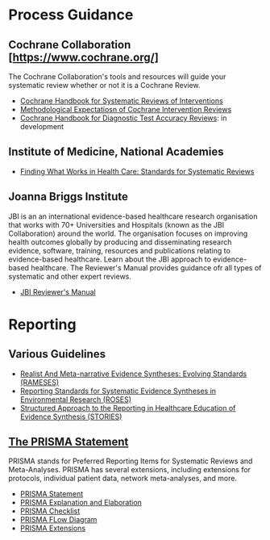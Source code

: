 # Process Guidance 

## Cochrane Collaboration [https://www.cochrane.org/]

The Cochrane Collaboration's tools and resources will guide your systematic review whether or not it is a Cochrane Review.

* [Cochrane Handbook for Systematic Reviews of Interventions](http://training.cochrane.org/handbook)
* [Methodological Expectatiosn of Cochrane Intervention Reviews](http://community.cochrane.org/mecir-manual)
* [Cochrane Handbook for Diagnostic Test Accuracy Reviews](https://methods.cochrane.org/sdt/handbook-dta-reviews): in development

## Institute of Medicine, National Academies

* [Finding What Works in Health Care: Standards for Systematic Reviews](https://www.nap.edu/read/13059/chapter/1)


## Joanna Briggs Institute

JBI is an an international evidence-based healthcare research organisation that works with 70+ Universities and Hospitals (known as the JBI Collaboration) around the world. The organisation focuses on improving health outcomes globally by producing and disseminating research evidence, software, training, resources and publications relating to evidence-based healthcare. Learn about the JBI approach to evidence-based healthcare. The Reviewer's Manual provides guidance ofr all types of systematic and other expert reviews.

* [JBI Reviewer's Manual](https://wiki.jbi.global/display/MANUAL/JBI+Manual+for+Evidence+Synthesis)


# Reporting

## Various Guidelines

* [Realist And Meta-narrative Evidence Syntheses: Evolving Standards (RAMESES)](http://www.ramesesproject.org/)
* [Reporting Standards for Systematic Evidence Syntheses in Environmental Research (ROSES)](https://www.roses-reporting.com/)
* [Structured Approach to the Reporting in Healthcare Education of Evidence Synthesis (STORIES)](http://clok.uclan.ac.uk/12077/)


## [The PRISMA Statement](http://www.prisma-statement.org/)

PRISMA stands for Preferred Reporting Items for Systematic Reviews and Meta-Analyses. PRISMA has several extensions, including extensions for protocols, individual patient data, network meta-analyses, and more.

* [PRISMA Statement](http://journals.plos.org/plosmedicine/article?id=10.1371/journal.pmed.1000097)
* [PRISMA Explanation and Elaboration](http://journals.plos.org/plosmedicine/article?id=10.1371/journal.pmed.1000100)
* [PRISMA Checklist](http://www.prisma-statement.org/documents/PRISMA%202009%20checklist.doc)
* [PRISMA FLow Diagram](http://www.prisma-statement.org/documents/PRISMA%202009%20flow%20diagram.doc)
* [PRISMA Extensions](http://www.prisma-statement.org/Extensions/Default.aspx)

